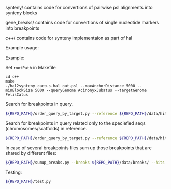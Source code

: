 synteny/ contains code for convertions of pairwise psl alignments into synteny blocks

gene_breaks/ contains code for convertions of single nucleotide markers into breakpoints

c++/ contains code for synteny implementaion as part of hal

Example usage:

Example:

Set ```rootPath``` in Makefile
```
cd c++
make
./hal2synteny cactus.hal out.psl --maxAnchorDistance 5000 --minBlockSize 5000 --queryGenome AcinonyxJubatus --targetGenome FelisCatus
```

Search for breakpoints in query.
```bash
${REPO_PATH}/order_query_by_target.py --reference ${REPO_PATH}/data/hits/A.bed --query ${REPO_PATH}/data/hits/B.bed | sort | uniq > ${REPO_PATH}/data/breaks/case1.breaks
```
Search for breakpoints in query related only to the speciefied seqs (chromosomes/scaffolds) in reference.
```bash
${REPO_PATH}/order_query_by_target.py --reference ${REPO_PATH}/data/hits/A.bed --query ${REPO_PATH}/data/hits/B.bed --seqs ${REPO_PATH}/data/seqs.txt | sort | uniq > ${REPO_PATH}/data/breaks/case2.breaks
```
In case of several breakpoints files sum up those breakpoints that are shared by different files:
```bash
${REPO_PATH}/sumup_breaks.py --breaks ${REPO_PATH}/data/breaks/ --hits ${REPO_PATH}/data/hits --ref A > ${REPO_PATH}/data/case_sumup.txt
```

Testing:
```bash
${REPO_PATH}/test.py
```
